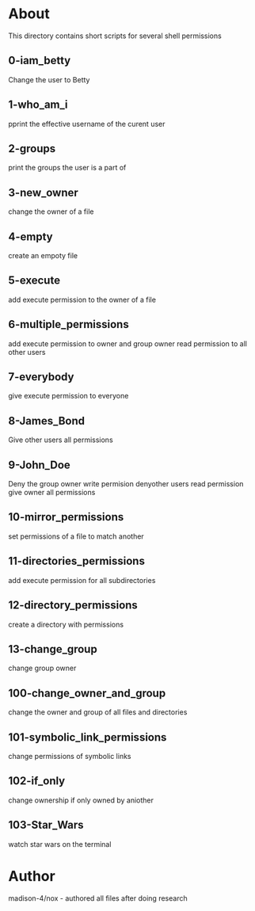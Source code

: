 # About
This directory contains short scripts for several shell permissions
## 0-iam_betty
Change the user to Betty
## 1-who_am_i
pprint the effective username of the curent user
## 2-groups
print the groups the user is a part of
## 3-new_owner
change the owner of a file
## 4-empty
create an empoty file
## 5-execute
add execute permission to the owner of a file
## 6-multiple_permissions
add execute permission to owner and group owner
read permission to all other users
## 7-everybody
give execute permission to everyone
## 8-James_Bond
Give other users all permissions
## 9-John_Doe
Deny the group owner write permision
denyother users read permission
give owner all permissions
## 10-mirror_permissions
set permissions of a file to match another
## 11-directories_permissions
add execute permission for all subdirectories
## 12-directory_permissions
create a directory with permissions
## 13-change_group
change group owner
## 100-change_owner_and_group
change the owner and group of all files and directories
## 101-symbolic_link_permissions
change permissions of symbolic links
## 102-if_only
change ownership if only owned by aniother
## 103-Star_Wars
watch star wars on the terminal
# Author
madison-4/nox - authored all files after doing research